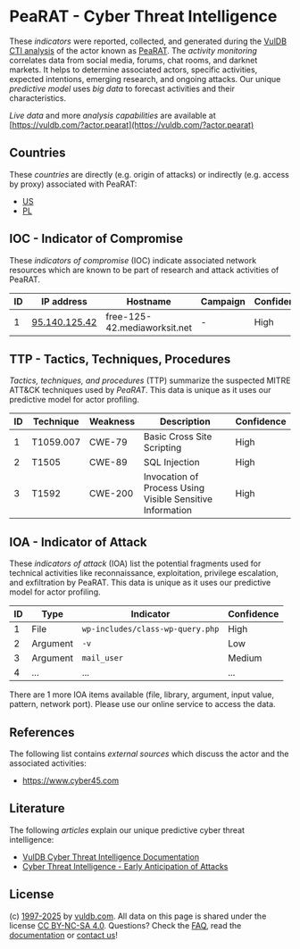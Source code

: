 # PeaRAT - Cyber Threat Intelligence

These _indicators_ were reported, collected, and generated during the [VulDB CTI analysis](https://vuldb.com/?kb.cti) of the actor known as [PeaRAT](https://vuldb.com/?actor.pearat). The _activity monitoring_ correlates data from social media, forums, chat rooms, and darknet markets. It helps to determine associated actors, specific activities, expected intentions, emerging research, and ongoing attacks. Our unique _predictive model_ uses _big data_ to forecast activities and their characteristics.

_Live data_ and more _analysis capabilities_ are available at [https://vuldb.com/?actor.pearat](https://vuldb.com/?actor.pearat)

## Countries

These _countries_ are directly (e.g. origin of attacks) or indirectly (e.g. access by proxy) associated with PeaRAT:

* [US](https://vuldb.com/?country.us)
* [PL](https://vuldb.com/?country.pl)

## IOC - Indicator of Compromise

These _indicators of compromise_ (IOC) indicate associated network resources which are known to be part of research and attack activities of PeaRAT.

ID | IP address | Hostname | Campaign | Confidence
-- | ---------- | -------- | -------- | ----------
1 | [95.140.125.42](https://vuldb.com/?ip.95.140.125.42) | free-125-42.mediaworksit.net | - | High

## TTP - Tactics, Techniques, Procedures

_Tactics, techniques, and procedures_ (TTP) summarize the suspected MITRE ATT&CK techniques used by _PeaRAT_. This data is unique as it uses our predictive model for actor profiling.

ID | Technique | Weakness | Description | Confidence
-- | --------- | -------- | ----------- | ----------
1 | T1059.007 | CWE-79 | Basic Cross Site Scripting | High
2 | T1505 | CWE-89 | SQL Injection | High
3 | T1592 | CWE-200 | Invocation of Process Using Visible Sensitive Information | High

## IOA - Indicator of Attack

These _indicators of attack_ (IOA) list the potential fragments used for technical activities like reconnaissance, exploitation, privilege escalation, and exfiltration by PeaRAT. This data is unique as it uses our predictive model for actor profiling.

ID | Type | Indicator | Confidence
-- | ---- | --------- | ----------
1 | File | `wp-includes/class-wp-query.php` | High
2 | Argument | `-v` | Low
3 | Argument | `mail_user` | Medium
4 | ... | ... | ...

There are 1 more IOA items available (file, library, argument, input value, pattern, network port). Please use our online service to access the data.

## References

The following list contains _external sources_ which discuss the actor and the associated activities:

* https://www.cyber45.com

## Literature

The following _articles_ explain our unique predictive cyber threat intelligence:

* [VulDB Cyber Threat Intelligence Documentation](https://vuldb.com/?kb.cti)
* [Cyber Threat Intelligence - Early Anticipation of Attacks](https://www.scip.ch/en/?labs.20201022)

## License

(c) [1997-2025](https://vuldb.com/?kb.changelog) by [vuldb.com](https://vuldb.com/?kb.about). All data on this page is shared under the license [CC BY-NC-SA 4.0](https://creativecommons.org/licenses/by-nc-sa/4.0/). Questions? Check the [FAQ](https://vuldb.com/?kb.faq), read the [documentation](https://vuldb.com/?kb) or [contact us](https://vuldb.com/?contact)!
